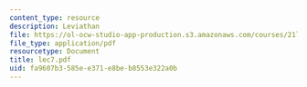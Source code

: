 ```yaml
---
content_type: resource
description: Leviathan
file: https://ol-ocw-studio-app-production.s3.amazonaws.com/courses/21l-002-2-foundations-of-western-culture-ii-renaissance-to-modernity-spring-2003/fa9607b3585ee371e8beb8553e322a0b_lec7.pdf
file_type: application/pdf
resourcetype: Document
title: lec7.pdf
uid: fa9607b3-585e-e371-e8be-b8553e322a0b
---
```

